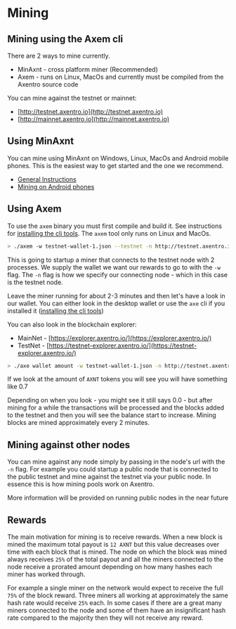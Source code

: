 # Mining

## Mining using the Axem cli

There are 2 ways to mine currently.

* MinAxnt - cross platform miner (Recommended)
* Axem - runs on Linux, MacOs and currently must be compiled from the Axentro source code

You can mine against the testnet or mainnet:

* [http://testnet.axentro.io](http://testnet.axentro.io)
* [http://mainnet.axentro.io](http://mainnet.axentro.io)

## Using MinAxnt

You can mine using MinAxnt on Windows, Linux, MacOs and Android mobile phones. This is the easiest way to get started and the one we recommend.

* [General Instructions](https://github.com/Axentro/minaxnt)
* [Mining on Android phones](https://github.com/Axentro/minaxnt/wiki/Install-MinAXNT-on-Android-device)

## Using Axem

To use the `axem` binary you must first compile and build it. See instructions for [installing the cli tools](using-the-cli/install.md). The `axem` tool only runs on Linux and MacOs.

```bash
> ./axem -w testnet-wallet-1.json --testnet -n http://testnet.axentro.io --process=2
```

This is going to startup a miner that connects to the testnet node with 2 processes. We supply the wallet we want our rewards to go to with the `-w` flag. The `-n` flag is how we specify our connecting node - which in this case is the testnet node.

Leave the miner running for about 2-3 minutes and then let's have a look in our wallet. You can either look in the desktop wallet or use the `axe` cli if you installed it ([installing the cli tools](using-the-cli/install.md))

You can also look in the blockchain explorer: 

* MainNet - [https://explorer.axentro.io/](https://explorer.axentro.io/)
* TestNet - [https://testnet-explorer.axentro.io/](https://testnet-explorer.axentro.io/)

```bash
> ./axe wallet amount -w testnet-wallet-1.json -n http://testnet.axentro.io
```

If we look at the amount of `AXNT` tokens you will see you will have something like 0.7

Depending on when you look - you might see it still says 0.0 - but after mining for a while the transactions will be processed and the blocks added to the testnet and then you will see the balance start to increase. Mining blocks are mined approximately every 2 minutes.

## Mining against other nodes

You can mine against any node simply by passing in the node's url with the `-n` flag. For example you could startup a public node that is connected to the public testnet and mine against the testnet via your public node. In essence this is how mining pools work on Axentro.

More information will be provided on running public nodes in the near future

## Rewards

The main motivation for mining is to receive rewards. When a new block is mined the maximum total payout is `12 AXNT` but this value decreases over time with each block that is mined. The node on which the block was mined always receives `25%` of the total payout and all the miners connected to the node receive a prorated amount depending on how many hashes each miner has worked through.

For example a single miner on the network would expect to receive the full `75%` of the block reward. Three miners all working at approximately the same hash rate would receive `25%` each. In some cases if there are a great many miners connected to the node and some of them have an insignificant hash rate compared to the majority then they will not receive any reward.

